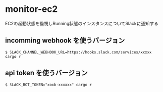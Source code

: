 # monitor-ec2
EC2の起動状態を監視しRunning状態のインスタンスについてSlackに通知する

## incomming webhook を使うバージョン
```
$ SLACK_CHANNEL_WEBHOOK_URL=https://hooks.slack.com/services/xxxxx cargo r 
```

## api token を使うバージョン
```
$ SLACK_BOT_TOKEN="xoxb-xxxxxx" cargo r 
```
